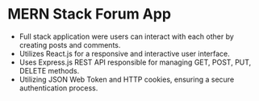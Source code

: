 # MERN Stack Forum App

- Full stack application were users can interact with each other by creating posts and comments.
- Utilizes React.js for a responsive and interactive user interface.
- Uses Express.js REST API responsible for managing GET, POST, PUT, DELETE methods.
- Utilizing JSON Web Token and HTTP cookies, ensuring a secure authentication process.
